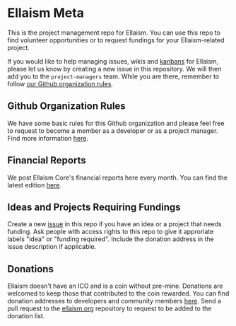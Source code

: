 # Ellaism Meta

This is the project management repo for Ellaism. You can use this repo to find volunteer opportunities or to request fundings for your Ellaism-related project.

If you would like to help managing issues, wikis and [kanbans](https://github.com/ellaism/meta/projects) for Ellaism, please let us know by creating a new issue in this repository. We will then add you to the `project-managers` team. While you are there, remember to follow [our Github organization rules](./github.md).

## Github Organization Rules

We have some basic rules for this Github organization and please feel free to request to become a member as a developer or as a project manager. Find more information [here](./github.md).

## Financial Reports

We post Ellaism Core's financial reports here every month. You can find the latest edition [here](./finance/2017-12.md).

## Ideas and Projects Requiring Fundings

Create a new [issue](https://github.com/ellaism/meta/issues/new) in this repo if you have an idea or a project that needs funding. Ask people with access rights to this repo to give it approriate labels "idea" or "funding required". Include the donation address in the issue description if applicable.

## Donations

Ellaism doesn't have an ICO and is a coin without pre-mine. Donations are welcomed to keep those that contributed to the coin rewarded. You can find donation addresses to developers and community members [here](https://ellaism.org/donate/). Send a pull request to the [ellaism.org](https://github.com/ellaism/ellaism.org) repository to request to be added to the donation list.
